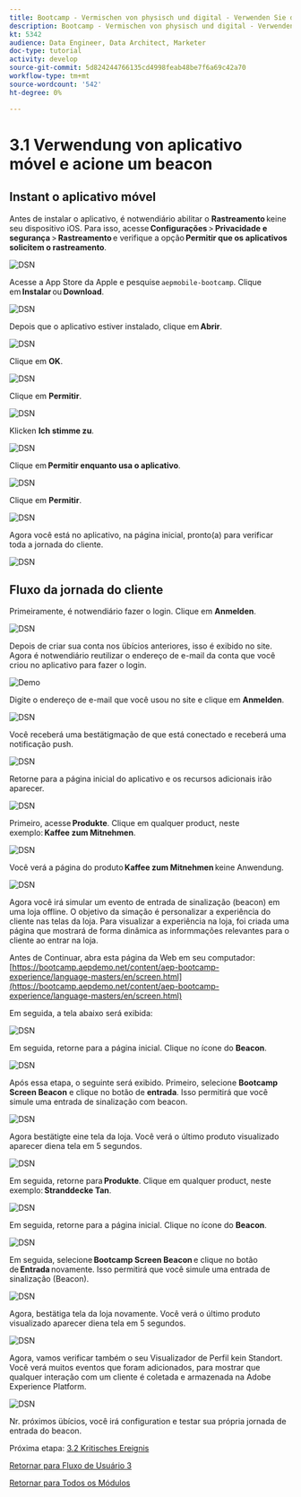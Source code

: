 ```yaml
---
title: Bootcamp - Vermischen von physisch und digital - Verwenden Sie die mobile App und den Trigger eines Beacon-Eintrags - Brasilien
description: Bootcamp - Vermischen von physisch und digital - Verwenden Sie die mobile App und den Trigger eines Beacon-Eintrags - Brasilien
kt: 5342
audience: Data Engineer, Data Architect, Marketer
doc-type: tutorial
activity: develop
source-git-commit: 5d824244766135cd4998feab48be7f6a69c42a70
workflow-type: tm+mt
source-wordcount: '542'
ht-degree: 0%

---
```


# 3.1 Verwendung von aplicativo móvel e acione um beacon

## Instant o aplicativo móvel

Antes de instalar o aplicativo, é notwendiário abilitar o **Rastreamento** keine seu dispositivo iOS. Para isso, acesse **Configurações** > **Privacidade e segurança** > **Rastreamento** e verifique a opção **Permitir que os aplicativos solicitem o rastreamento**.

![DSN](./../uc3/images/app4.png)

Acesse a App Store da Apple e pesquise `aepmobile-bootcamp`. Clique em **Instalar** ou **Download**.

![DSN](./../uc3/images/app1.png)

Depois que o aplicativo estiver instalado, clique em **Abrir**.

![DSN](./../uc3/images/app2.png)

Clique em **OK**.

![DSN](./../uc3/images/app9.png)

Clique em **Permitir**.

![DSN](./../uc3/images/app3.png)

Klicken **Ich stimme zu**.

![DSN](./../uc3/images/app7.png)

Clique em **Permitir enquanto usa o aplicativo**.

![DSN](./../uc3/images/app8.png)

Clique em **Permitir**.

![DSN](./../uc3/images/app5.png)

Agora você está no aplicativo, na página inicial, pronto(a) para verificar toda a jornada do cliente.

![DSN](./../uc3/images/app12.png)

## Fluxo da jornada do cliente

Primeiramente, é notwendiário fazer o login. Clique em **Anmelden**.

![DSN](./images/app13.png)

Depois de criar sua conta nos übícios anteriores, isso é exibido no site. Agora é notwendiário reutilizar o endereço de e-mail da conta que você criou no aplicativo para fazer o login.

![Demo](./images/pv1.png)

Digite o endereço de e-mail que você usou no site e clique em **Anmelden**.

![DSN](./images/app14.png)

Você receberá uma bestätigmação de que está conectado e receberá uma notificação push.

![DSN](./images/app15.png)

Retorne para a página inicial do aplicativo e os recursos adicionais irão aparecer.

![DSN](./images/app17.png)

Primeiro, acesse **Produkte**. Clique em qualquer product, neste exemplo: **Kaffee zum Mitnehmen**.

![DSN](./images/app19.png)

Você verá a página do produto **Kaffee zum Mitnehmen** keine Anwendung.

![DSN](./images/app20.png)

Agora você irá simular um evento de entrada de sinalização (beacon) em uma loja offline. O objetivo da simação é personalizar a experiência do cliente nas telas da loja. Para visualizar a experiência na loja, foi criada uma página que mostrará de forma dinâmica as informmações relevantes para o cliente ao entrar na loja.

Antes de Continuar, abra esta página da Web em seu computador: [https://bootcamp.aepdemo.net/content/aep-bootcamp-experience/language-masters/en/screen.html](https://bootcamp.aepdemo.net/content/aep-bootcamp-experience/language-masters/en/screen.html)

Em seguida, a tela abaixo será exibida:

![DSN](./images/screen1.png)

Em seguida, retorne para a página inicial. Clique no ícone do **Beacon**.

![DSN](./images/app23.png)

Após essa etapa, o seguinte será exibido. Primeiro, selecione **Bootcamp Screen Beacon** e clique no botão de **entrada**. Isso permitirá que você simule uma entrada de sinalização com beacon.

![DSN](./images/app21.png)

Agora bestätigte eine tela da loja. Você verá o último produto visualizado aparecer diena tela em 5 segundos.

![DSN](./images/screen2.png)

Em seguida, retorne para **Produkte**. Clique em qualquer product, neste exemplo: **Stranddecke Tan**.

![DSN](./images/app22.png)

Em seguida, retorne para a página inicial. Clique no ícone do **Beacon**.

![DSN](./images/app23.png)

Em seguida, selecione **Bootcamp Screen Beacon** e clique no botão de **Entrada** novamente. Isso permitirá que você simule uma entrada de sinalização (Beacon).

![DSN](./images/app21.png)

Agora, bestätiga tela da loja novamente. Você verá o último produto visualizado aparecer diena tela em 5 segundos.

![DSN](./images/screen3.png)

Agora, vamos verificar também o seu Visualizador de Perfil kein Standort. Você verá muitos eventos que foram adicionados, para mostrar que qualquer interação com um cliente é coletada e armazenada na Adobe Experience Platform.

![DSN](./images/screen4.png)

Nr. próximos übícios, você irá configuration e testar sua própria jornada de entrada do beacon.

Próxima etapa: [3.2 Kritisches Ereignis](./ex2.md)

[Retornar para Fluxo de Usuário 3](./uc3.md)

[Retornar para Todos os Módulos](../../overview.md)

